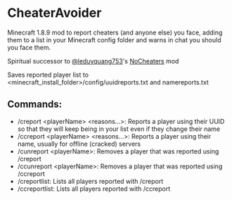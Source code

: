 # CheaterAvoider
Minecraft 1.8.9 mod to report cheaters (and anyone else) you face, adding them to a list in your Minecraft config folder and warns in chat you should you face them.

Spiritual successor to [@leduyquang753](https://github.com/leduyquang753)'s [NoCheaters](https://hypixel.net/threads/forge-1-8-nocheaters-%E2%80%93-avoid-cheaters-in-game.2317497/) mod

Saves reported player list to <minecraft_install_folder>/config/uuidreports.txt and namereports.txt

## Commands:
- /creport \<playerName> \<reasons...>: Reports a player using their UUID so that they will keep being in your list even if they change their name
- /ccreport \<playerName> \<reasons...>: Reports a player using their name, usually for offline (cracked) servers
- /cunreport \<playerName>: Removes a player that was reported using /creport
- /ccunreport \<playerName>: Removes a player that was reported using /ccreport
- /creportlist: Lists all players reported with /creport
- /ccreportlist: Lists all players reported with /ccreport
